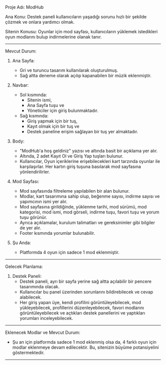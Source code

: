 
Proje Adı: ModHub

Ana Konu: Destek paneli kullanıcıların yaşadığı sorunu hızlı bir şekilde çözmek ve onlara yardımcı olmak.

Sitenin Konusu: Oyunlar için mod sayfası, kullanıcıların yüklemek istedikleri oyun modlarını bulup indirmelerine olanak tanır.

---

Mevcut Durum:

1. Ana Sayfa:
   - Gri ve turuncu tasarım kullanılarak oluşturulmuş.
   - Sağ altta deneme olarak açılıp kapanabilen bir müzik eklenmiştir.

2. Navbar:
   - Sol kısmında:
     - Sitenin ismi,
     - Ana Sayfa tuşu ve
     - Yöneticiler için giriş bulunmaktadır.
   - Sağ kısmında:
     - Giriş yapmak için bir tuş,
     - Kayıt olmak için bir tuş ve
     - Destek paneline erişim sağlayan bir tuş yer almaktadır.

3. Body:
   - "ModHub'a hoş geldiniz" yazısı ve altında basit bir açıklama yer alır.
   - Altında, 2 adet Kayıt Ol ve Giriş Yap tuşları bulunur.
   - Kullanıcılar, Oyun içeriklerine erişebilecekleri kart tarzında oyunlar ile karşılaşırlar. Her kartın giriş tuşuna basılarak mod sayfasına yönlendirilirler.

4. Mod Sayfası:
   - Mod sayfasında filtreleme yapılabilen bir alan bulunur.
   - Modlar, kart tasarımına sahip olup, beğenme sayısı, indirme sayısı ve yapımcının ismi yer alır.
   - Mod sayfasına girildiğinde, yüklenme tarihi, mod sürümü, mod kategorisi, mod ismi, mod görseli, indirme tuşu, favori tuşu ve yorum tuşu görünür.
   - Ayrıca açıklamalar, kurulum talimatları ve gereksinimler gibi bilgiler de yer alır.
   - Footer kısmında yorumlar bulunabilir.

5. Şu Anda:
   - Platformda 4 oyun için sadece 1 mod eklenmiştir.

---

Gelecek Planlama:

1. Destek Paneli:
   - Destek paneli, ayrı bir sayfa yerine sağ altta açılabilir bir pencere tasarımında olacak.
   - Kullanıcılar bu panel üzerinden sorunlarını bildirebilecek ve cevap alabilecek.
   - Her giriş yapan üye, kendi profilini görüntüleyebilecek, mod yükleyebilecek, profillerini düzenleyebilecek, favori modlarını görüntüleyebilecek ve açtıkları destek panellerini ve yaptıkları yorumları inceleyebilecek.

---

Eklenecek Modlar ve Mevcut Durum:
- Şu an için platformda sadece 1 mod eklenmiş olsa da, 4 farklı oyun için modlar eklenmeye devam edilecektir. Bu, sitenizin büyüme potansiyelini göstermektedir.

---
